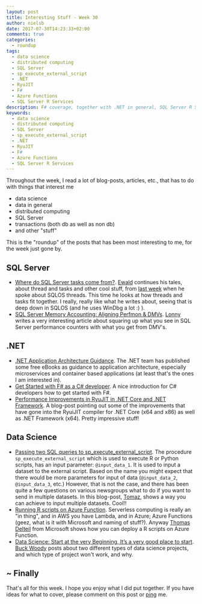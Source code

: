 ```yaml
---
layout: post
title: Interesting Stuff - Week 30
author: nielsb
date: 2017-07-30T14:23:33+02:00
comments: true
categories:
  - roundup
tags:
  - data science
  - distributed computing
  - SQL Server
  - sp_execute_external_script
  - .NET
  - RyuJIT
  - F#
  - Azure Functions
  - SQL Server R Services
description: F# coverage, together with .NET in general, SQL Server R Services, Azure Functions, and other things.
keywords:
  - data science
  - distributed computing
  - SQL Server
  - sp_execute_external_script
  - .NET
  - RyuJIT
  - F#
  - Azure Functions
  - SQL Server R Services
---
```


Throughout the week, I read a lot of blog-posts, articles, etc., that has to do with things that interest me

* data science
* data in general
* distributed computing
* SQL Server
* transactions (both db as well as non db)
* and other "stuff"

This is the "roundup" of the posts that has been most interesting to me, for the week just gone by. 

<!--more-->

## SQL Server

* [Where do SQL Server tasks come from?][1]. [Ewald][ew] continues his tales, about thread and tasks and other cool stuff, from [last week][2] when he spoke about SQLOS threads. This time he looks at how threads and tasks fit together. I really, really like what he writes about, seeing that is deep down in SQLOS (and he uses WinDbg a lot :) ).
* [SQL Server Memory Accounting: Aligning Perfmon & DMVs][4]. [Lonny][3] writes a very interesting article about squaring up what you see in SQL Server performance counters with what you get from DMV's.

## .NET

* [.NET Application Architecture Guidance][5]. The .NET team has published some free eBooks as guidance to application architecture, especially microservices and container based applications (at least that's the ones I am interested in).
* [Get Started with F# as a C# developer][6]. A nice introduction for C# developers how to get started with F#.
* [Performance Improvements in RyuJIT in .NET Core and .NET Framework][7]. A blog-post pointing out some of the improvements that have gone into the RyuiJIT compiler for .NET Core (x64 and x86) as well as .NET Framework (x64). Pretty impressive stuff!

## Data Science

* [Passing two SQL queries to sp_execute_external_script][8]. The procedure `sp_execute_external_script` which is used to execute R or Python scripts, has an input parameter: `@input_data_1`. It is used to input a dataset to the external script. Based on the name you might expect that there would be more parameters for input of data (`@input_data_2`, `@input_data_3`, etc.) However, that is not the case, and there has been quite a few questions on various newsgroups what to do if you want to send in multiple datasets. In this blog-post, [Tomaz][9], shows a way you can achieve to input multiple datasets. Cool!!
* [Running R scripts on Azure Function][10]. Serverless computing is really an "in thing", and in AWS you have Lambda, and in Azure; Azure Functions (geez, what is it with Microsoft and naming of stuff?). Anyway [Thomas Delteil][11] from Microsoft shows how you can deploy a R scripts on Azure Function.
* [Data Science: Start at the very Beginning, It’s a very good place to start][12]. [Buck Woody][13] posts about two different types of data science projects, and which type of project won't work, and why.

## ~ Finally

That's all for this week. I hope you enjoy what I did put together. If you have ideas for what to cover, please comment on this post or [ping][ma] me.

[ma]: mailto:niels.it.berglund@gmail.com
[mp]: https://blog.acolyer.org
[iq]: https://www.infoq.com/
[ew]: http://sqlonice.com/
[re]: http://blog.revolutionanalytics.com
[sqsk]: https://www.sqlskills.com
[1]: http://sqlonice.com/where-do-sqlos-tasks-come-from/
[2]: http://sqlonice.com/the-early-life-of-a-sqlos-thread/
[3]: http://sql-sasquatch.blogspot.com
[4]: http://sql-sasquatch.blogspot.com/2017/07/sql-server-memory-accounting-aligning.html
[5]: https://blogs.msdn.microsoft.com/dotnet/2017/07/26/the-new-net-application-architecture-guidance/
[6]: https://blogs.msdn.microsoft.com/dotnet/2017/07/24/get-started-with-f-as-a-c-developer/
[7]: https://blogs.msdn.microsoft.com/dotnet/2017/06/29/performance-improvements-in-ryujit-in-net-core-and-net-framework/
[8]: https://tomaztsql.wordpress.com/2017/07/25/passing-two-sql-queries-to-sp_execute_external_script/
[9]: https://tomaztsql.wordpress.com/
[10]: https://github.com/thdeltei/azure-function-r
[11]: https://github.com/thdeltei
[12]: https://buckwoody.wordpress.com/2017/07/27/data-science-start-at-the-very-beginning-its-a-very-good-place-to-start/
[13]: https://buckwoody.wordpress.com/author/buckwoody/
